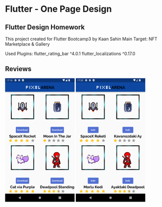 # Flutter - One Page Design

## Flutter Design Homework

This project created for Flutter Bootcamp3 by Kaan Sahin
Main Target: NFT Marketplace & Gallery

Used Plugins:
flutter_rating_bar ^4.0.1
flutter_localizations ^0.17.0
## Reviews

<img src="https://github.com/wazzapsenk/PixelArena-Design-with-Flutter/blob/master/Readme/Screenshot_1661350570.png" width="45%"></img> <img src="https://github.com/wazzapsenk/PixelArena-Design-with-Flutter/blob/master/Readme/Screenshot_1661351582.png" width="45%"></img> 
